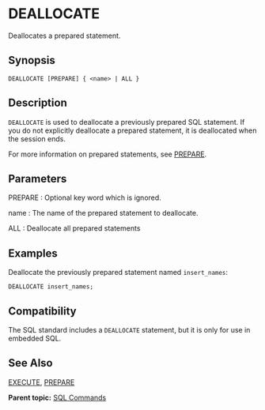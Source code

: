 # DEALLOCATE

Deallocates a prepared statement.

## Synopsis

``` {#sql_command_synopsis}
DEALLOCATE [PREPARE] { <name> | ALL }
```

## Description

`DEALLOCATE` is used to deallocate a previously prepared SQL statement. If you do not explicitly deallocate a prepared statement, it is deallocated when the session ends.

For more information on prepared statements, see [PREPARE](PREPARE.html).

## Parameters

PREPARE
:   Optional key word which is ignored.

name
:   The name of the prepared statement to deallocate.

ALL
:   Deallocate all prepared statements

## Examples

Deallocate the previously prepared statement named `insert_names`:

```
DEALLOCATE insert_names;
```

## Compatibility

The SQL standard includes a `DEALLOCATE` statement, but it is only for use in embedded SQL.

## See Also

[EXECUTE](EXECUTE.html), [PREPARE](PREPARE.html)

**Parent topic:** [SQL Commands](../sql_commands/sql_ref.html)

